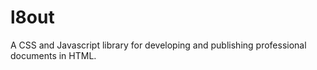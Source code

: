 # l8out
A CSS and Javascript library for developing and publishing professional documents in HTML. 
